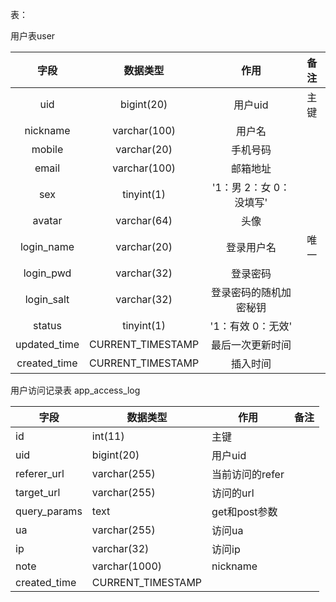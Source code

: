 表：

用户表user

|     字段     |     数据类型      |          作用           | 备注 |
| :----------: | :---------------: | :---------------------: | :--: |
|     uid      |    bigint(20)     |         用户uid         | 主键 |
|   nickname   |   varchar(100)    |         用户名          |      |
|    mobile    |    varchar(20)    |        手机号码         |      |
|    email     |   varchar(100)    |        邮箱地址         |      |
|     sex      |    tinyint(1)     | '1：男 2：女 0：没填写' |      |
|    avatar    |    varchar(64)    |          头像           |      |
|  login_name  |    varchar(20)    |       登录用户名        | 唯一 |
|  login_pwd   |    varchar(32)    |        登录密码         |      |
|  login_salt  |    varchar(32)    | 登录密码的随机加密秘钥  |      |
|    status    |    tinyint(1)     |    '1：有效 0：无效'    |      |
| updated_time | CURRENT_TIMESTAMP |    最后一次更新时间     |      |
| created_time | CURRENT_TIMESTAMP |        插入时间         |      |



用户访问记录表 app_access_log

| 字段         | 数据类型          | 作用            | 备注 |
| ------------ | ----------------- | --------------- | ---- |
| id           | int(11)           | 主键            |      |
| uid          | bigint(20)        | 用户uid         |      |
| referer_url  | varchar(255)      | 当前访问的refer |      |
| target_url   | varchar(255)      | 访问的url       |      |
| query_params | text              | get和post参数   |      |
| ua           | varchar(255)      | 访问ua          |      |
| ip           | varchar(32)       | 访问ip          |      |
| note         | varchar(1000)     | nickname        |      |
| created_time | CURRENT_TIMESTAMP |                 |      |

